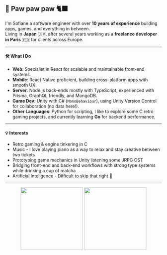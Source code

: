 ## 🐾 Paw paw paw 🐈‍⬛

I'm Sofiane a software engineer with over **10 years of experience** building apps, games, and everything in between.  
Living in **Japan** 🇯🇵, after several years working as a **freelance developer in Paris** 🇫🇷 for clients across Europe.

---

#### 🛠️ What I Do
- **Web**: Specialist in React for scalable and maintainable front-end systems.
- **Mobile**: React Native proficient, building cross-platform apps with smooth UX.
- **Server**: Node.js back-ends mostly with TypeScript, experienced with Prisma, GraphQL friendly, and MongoDB.
- **Game Dev**: Unity with C# (`MonoBehaviour`), using Unity Version Control for collaboration (no data here!).
- **Other Languages**: Python for scripting, I like to explore some C retro gaming projects, and currently learning **Go** for backend performance.

---

#### 💡 Interests
- Retro gaming & engine tinkering in C
- Music - I love playing piano as a way to relax and stay creative between two tickets
- Prototyping game mechanics in Unity listening some JRPG OST
- Bridging front-end and back-end workflows with strong type systems while drinking a cup of matcha 
- Artificial Inteligence - Difficult to skip that right 🤖
  
---

<div align="center">
  <img height=200 align="center" src="https://github-readme-stats-gilt-nine-44.vercel.app/api?username=Raven0uss&show_icons=true&theme=dracula&hide=stars,issues" />
  <img height=200 align="center" src="https://github-readme-stats-gilt-nine-44.vercel.app/api/top-langs/?username=Raven0uss&&layout=compact&theme=dracula&langs_count=8&card_width=320&hide=html,css" />
</div>
<!--
**Raven0uss/Raven0uss** is a ✨ _special_ ✨ repository because its `README.md` (this file) appears on your GitHub profile.

Here are some ideas to get you started:

- 🔭 I’m currently working on ...
- 🌱 I’m currently learning ...
- 👯 I’m looking to collaborate on ...
- 🤔 I’m looking for help with ...
- 💬 Ask me about ...
- 📫 How to reach me: ...
- 😄 Pronouns: ...
- ⚡ Fun fact: ...
-->
